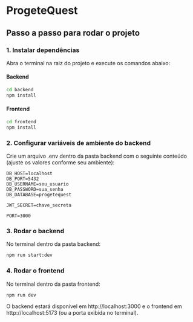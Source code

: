 # ProgeteQuest

## Passo a passo para rodar o projeto

### 1. Instalar dependências

Abra o terminal na raiz do projeto e execute os comandos abaixo:

#### Backend

```sh
cd backend
npm install
```

#### Frontend

```sh
cd frontend
npm install
```

### 2. Configurar variáveis de ambiente do backend

Crie um arquivo .env dentro da pasta backend com o seguinte conteúdo (ajuste os valores conforme seu ambiente):

```env
DB_HOST=localhost
DB_PORT=5432
DB_USERNAME=seu_usuario
DB_PASSWORD=sua_senha
DB_DATABASE=progetequest

JWT_SECRET=chave_secreta

PORT=3000
```

### 3. Rodar o backend

No terminal dentro da pasta backend:

```sh
npm run start:dev
```

### 4. Rodar o frontend

No terminal dentro da pasta frontend:

```sh
npm run dev
```

O backend estará disponível em http://localhost:3000 e o frontend em http://localhost:5173 (ou a porta exibida no terminal).
